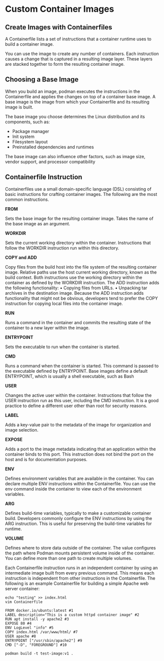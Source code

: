 # Custom Container Images

## Create Images with Containerfiles
A Containerfile lists a set of instructions that a container runtime uses to build a container image.

You can use the image to create any number of containers.
Each instruction causes a change that is captured in a resulting image layer. These layers are
stacked together to form the resulting container image.

## Choosing a Base Image
When you build an image, podman executes the instructions in the Containerfile and applies the changes on top of a container base image. A base image is the image from which your Containerfile and its resulting image is built.

The base image you choose determines the Linux distribution and its components, such as:
- Package manager
- Init system
- Filesystem layout
- Preinstalled dependencies and runtimes

The base image can also influence other factors, such as image size, vendor support, and processor compatibility

## Containerfile Instruction
Containerfiles use a small domain-specific language (DSL) consisting of basic instructions for crafting container images. The following are the most common instructions.

**FROM**

Sets the base image for the resulting container image. Takes the name of the base image as
an argument.

**WORKDIR**

Sets the current working directory within the container. Instructions that follow the WORKDIR
instruction run within this directory.

**COPY and ADD**

Copy files from the build host into the file system of the resulting container image. Relative paths use the host current working directory, known as the build context. Both instructions use the working directory within the container as defined by the WORKDIR instruction.
The ADD instruction adds the following functionality:
• Copying files from URLs.
• Unpacking tar archives in the destination image.
Because the ADD instruction adds functionality that might not be obvious, developers tend to prefer the COPY instruction for copying local files into the container image.

**RUN**

Runs a command in the container and commits the resulting state of the container to a new layer within the image.

**ENTRYPOINT**

Sets the executable to run when the container is started.

**CMD**

Runs a command when the container is started. This command is passed to the executable defined by ENTRYPOINT. Base images define a default ENTRYPOINT, which is usually a shell executable, such as Bash

**USER**

Changes the active user within the container. Instructions that follow the USER instruction run as this user, including the CMD instruction. It is a good practice to define a different user other
than root for security reasons.

**LABEL**

Adds a key-value pair to the metadata of the image for organization and image selection.

**EXPOSE**

Adds a port to the image metadata indicating that an application within the container binds to this port. This instruction does not bind the port on the host and is for documentation purposes.

**ENV**

Defines environment variables that are available in the container. You can declare multiple ENV instructions within the Containerfile. You can use the env command inside the container to
view each of the environment variables.

**ARG**

Defines build-time variables, typically to make a customizable container build. Developers commonly configure the ENV instructions by using the ARG instruction. This is useful for
preserving the build-time variables for runtime.

**VOLUME**

Defines where to store data outside of the container. The value configures the path where Podman mounts persistent volume inside of the container. You can define more than one path to create multiple volumes.



Each Containerfile instruction runs in an independent container by using an intermediate image built from every previous command. This means each instruction is independent from other instructions in the Containerfile. The following is an example Containerfile for building a simple Apache web server container:

```
echo "testing" >> index.html
vim Containerfile
```


```
FROM docker.io/ubuntu:latest #1
LABEL description="This is a custom httpd container image" #2 
RUN apt install -y apache2 #3
EXPOSE 80 #4
ENV LogLevel "info" #5
COPY index.html /var/www/html/ #7
USER apache #8
ENTRYPOINT ["/usr/sbin/apache2"] #9
CMD ["-D", "FOREGROUND"] #10
```

```
podman build -t test-image:v1 .
```